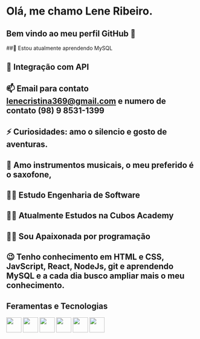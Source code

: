 # Olá, me chamo Lene Ribeiro.

## Bem vindo ao meu perfil GitHub 👋

##🌱 Estou atualmente aprendendo MySQL
## 👯 Integração com API
## 📫 Email para contato lenecristina369@gmail.com e numero de contato (98) 9 8531-1399
## ⚡ Curiosidades: amo o silencio e gosto de aventuras.
## 🎷 Amo instrumentos musicais, o meu preferido é o saxofone,
## 👩‍🎓 Estudo Engenharia de Software 
## 👩‍🎓 Atualmente  Estudos na Cubos Academy
## 👩‍💻 Sou Apaixonada por programação
## 😉 Tenho conhecimento em HTML e CSS,  JavScript, React, NodeJs, git e aprendendo MySQL e a cada dia busco ampliar mais o meu conhecimento.

## Feramentas e Tecnologias
<img src="https://cdn.jsdelivr.net/gh/devicons/devicon/icons/html5/html5-original.svg" width='40' heigth='40' />
<img src="https://cdn.jsdelivr.net/gh/devicons/devicon/icons/css3/css3-original.svg" width='40' heigth='40' />
<img src="https://cdn.jsdelivr.net/gh/devicons/devicon/icons/javascript/javascript-original.svg" width='40' heigth='40'/>
<img src="https://cdn.jsdelivr.net/gh/devicons/devicon/icons/nodejs/nodejs-original.svg" width='40' heigth='40'/>
<img src="https://cdn.jsdelivr.net/gh/devicons/devicon/icons/mysql/mysql-original-wordmark.svg" width='40' heigth='40'/>
<img src="https://cdn.jsdelivr.net/gh/devicons/devicon/icons/git/git-original.svg" width='40' heigth='40' />
      
